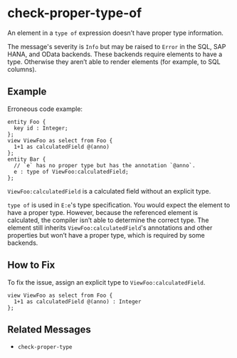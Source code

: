 # check-proper-type-of

An element in a `type of` expression doesn’t have proper type information.

The message's severity is `Info` but may be raised to `Error` in the SQL,
SAP HANA, and OData backends.  These backends require elements to have a type.
Otherwise they aren’t able to render elements (for example, to SQL columns).

## Example

Erroneous code example:

```cdl
entity Foo {
  key id : Integer;
};
view ViewFoo as select from Foo {
  1+1 as calculatedField @(anno)
};
entity Bar {
  // `e` has no proper type but has the annotation `@anno`.
  e : type of ViewFoo:calculatedField;
};
```

`ViewFoo:calculatedField` is a calculated field without an explicit type.

`type of` is used in `E:e`'s type specification.  You would expect the element
to have a proper type.  However, because the referenced element is calculated,
the compiler isn’t able to determine the correct type.
The element still inherits `ViewFoo:calculatedField`'s annotations and other
properties but won’t have a proper type, which is required by some backends.

## How to Fix

To fix the issue, assign an explicit type to `ViewFoo:calculatedField`.

```cdl
view ViewFoo as select from Foo {
  1+1 as calculatedField @(anno) : Integer
};
```

## Related Messages

- `check-proper-type`
